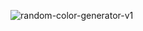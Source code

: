 ![random-color-generator-v1](https://github.com/Aravindh5466/Random-Color/assets/119068934/ae061b88-ef06-486c-bcc4-7f1c34d2d3e0)
